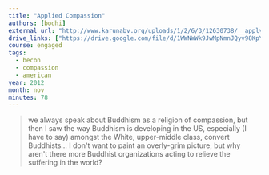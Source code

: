 ```yaml
---
title: "Applied Compassion"
authors: [bodhi]
external_url: "http://www.karunabv.org/uploads/1/2/6/3/12630738/__applying_compassion_bbodhi_110312.mp3"
drive_links: ["https://drive.google.com/file/d/1WWNWWk9JwMpNmnJQyv98KpYLHl1b5bZX/view?usp=drivesdk"]
course: engaged
tags:
  - becon
  - compassion
  - american
year: 2012
month: nov
minutes: 78
---
```


> we always speak about Buddhism as a religion of compassion, but then I saw the way Buddhism is developing in the US, especially (I have to say) amongst the White, upper-middle class, convert Buddhists... I don't want to paint an overly-grim picture, but why aren't there more Buddhist organizations acting to relieve the suffering in the world? 

